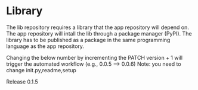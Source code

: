 # Library

The lib repository requires a library that the app repository will depend on. The app repository will intall the lib through a package manager (PyPI). The library has to be published as a package in the same programming language as the app repository.

Changing the below number by incrementing the PATCH version + 1 will trigger the automated workflow (e.g., 0.0.5 --> 0.0.6)
Note: you need to change init.py,readme,setup 

Release 0.1.5
